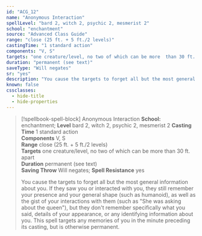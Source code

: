 ```yaml
---
id: "ACG_12"
name: "Anonymous Interaction"
spellLevel: "bard 2, witch 2, psychic 2, mesmerist 2"
school: "enchantment"
source: "Advanced Class Guide"
range: "close (25 ft. + 5 ft./2 levels)"
castingTime: "1 standard action"
components: "V, S"
targets: "one creature/level, no two of which can be more  than 30 ft. apart"
duration: "permanent (see text)"
saveType: "Will negates"
sr: "yes"
description: "You cause the targets to forget all but the most general information about you. If they saw you or interacted with you, they still remember your presence and your general shape (such as humanoid), as well as the gist of your interactions with them (such as \"She was asking about the queen\"), but they don't remember specifically what you said, details of your appearance, or any identifying information about you. This spell targets any memories of you in the minute preceding its casting, but is otherwise permanent."
known: false
cssclasses:
  - hide-title
  - hide-properties
---
```


> [!spellbook-spell-block] Anonymous Interaction
> **School:** enchantment; **Level** bard 2, witch 2, psychic 2, mesmerist 2
> **Casting Time** 1 standard action  
> **Components** V, S  
> **Range** close (25 ft. + 5 ft./2 levels)  
> **Targets** one creature/level, no two of which can be more  than 30 ft. apart  
> **Duration** permanent (see text)  
> **Saving Throw** Will negates; **Spell Resistance** yes
> 
> You cause the targets to forget all but the most general information about you. If they saw you or interacted with you, they still remember your presence and your general shape (such as humanoid), as well as the gist of your interactions with them (such as "She was asking about the queen"), but they don't remember specifically what you said, details of your appearance, or any identifying information about you. This spell targets any memories of you in the minute preceding its casting, but is otherwise permanent.